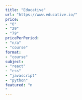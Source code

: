 ```yaml
---
title: "Educative"
url: "https://www.educative.io/"
price: 
- "0"
- "29"
- "79"
pricePerPeriod: 
- "n/a"
- "course"
format: 
- "course"
subject: 
- "react"
- "css"
- "javascript"
- "python"
featured: "n"
---
```

